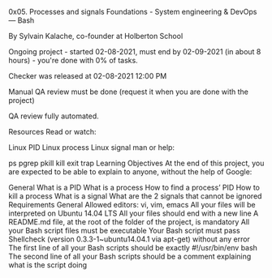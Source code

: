0x05. Processes and signals
 Foundations - System engineering & DevOps ― Bash   

 By Sylvain Kalache, co-founder at Holberton School

 Ongoing project - started 02-08-2021, must end by 02-09-2021 (in about 8 hours) - you're done with 0% of tasks.

 Checker was released at 02-08-2021 12:00 PM

 Manual QA review must be done (request it when you are done with the project)

 QA review fully automated.

Resources
Read or watch:

Linux PID
Linux process
Linux signal
man or help:

ps
pgrep
pkill
kill
exit
trap
Learning Objectives
At the end of this project, you are expected to be able to explain to anyone, without the help of Google:

General
What is a PID
What is a process
How to find a process’ PID
How to kill a process
What is a signal
What are the 2 signals that cannot be ignored
Requirements
General
Allowed editors: vi, vim, emacs
All your files will be interpreted on Ubuntu 14.04 LTS
All your files should end with a new line
A README.md file, at the root of the folder of the project, is mandatory
All your Bash script files must be executable
Your Bash script must pass Shellcheck (version 0.3.3-1~ubuntu14.04.1 via apt-get) without any error
The first line of all your Bash scripts should be exactly #!/usr/bin/env bash
The second line of all your Bash scripts should be a comment explaining what is the script doing